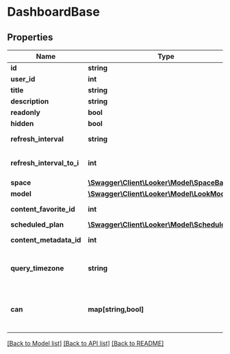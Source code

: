 # DashboardBase

## Properties
Name | Type | Description | Notes
------------ | ------------- | ------------- | -------------
**id** | **string** | Unique Id | [optional] 
**user_id** | **int** | Id of User | [optional] 
**title** | **string** | Look Title | [optional] 
**description** | **string** | Description | [optional] 
**readonly** | **bool** | Is Read-only | [optional] 
**hidden** | **bool** | Is Hidden | [optional] 
**refresh_interval** | **string** | Refresh Interval | [optional] 
**refresh_interval_to_i** | **int** | Refresh Interval as Integer | [optional] 
**space** | [**\Swagger\Client\Looker\Model\SpaceBase**](SpaceBase.md) | Space | [optional] 
**model** | [**\Swagger\Client\Looker\Model\LookModel**](LookModel.md) | Model | [optional] 
**content_favorite_id** | **int** | Content Favorite Id | [optional] 
**scheduled_plan** | [**\Swagger\Client\Looker\Model\ScheduledPlan**](ScheduledPlan.md) | ScheduledPlan | [optional] 
**content_metadata_id** | **int** | Id of content metadata | [optional] 
**query_timezone** | **string** | Timezone in which the Dashboard will run by default. | [optional] 
**can** | **map[string,bool]** | Operations the current user is able to perform on this object | [optional] 

[[Back to Model list]](../README.md#documentation-for-models) [[Back to API list]](../README.md#documentation-for-api-endpoints) [[Back to README]](../README.md)


